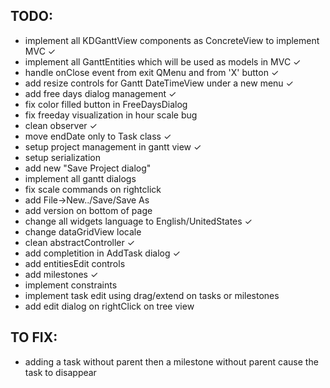 ﻿## TODO:

 - implement all KDGanttView components as ConcreteView to implement MVC  ✓
 - implement all GanttEntities which will be used as models in MVC ✓
 - handle onClose event from exit QMenu and from 'X' button ✓
 - add resize controls for Gantt DateTimeView under a new menu ✓
 - add free days dialog management ✓
 - fix color filled button in FreeDaysDialog
 - fix freeday visualization in hour scale bug
 - clean observer ✓
 - move endDate only to Task class ✓
 - setup project management in gantt view ✓
 - setup serialization
 - add new "Save Project dialog"
 - implement all gantt dialogs
 - fix scale commands on rightclick
 - add File->New../Save/Save As
 - add version on bottom of page
 - change all widgets language to English/UnitedStates ✓
 - change dataGridView locale
 - clean abstractController ✓
 - add completition in AddTask dialog ✓
 - add entitiesEdit controls
 - add milestones ✓
 - implement constraints
 - implement task edit using drag/extend on tasks or milestones
 - add edit dialog on rightClick on tree view

## TO FIX:
 - adding a task without parent then a milestone without parent cause the task to disappear
